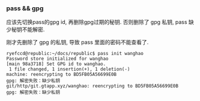 ### pass && gpg

应该先切换pass的gpg id, 再删除gpg过期的秘钥. 否则删除了 gpg 私钥, pass 缺少秘钥不能解密. 

刚才先删除了 gpg 的私钥, 导致 pass 里面的密码不能查看了.


```
ryefccd@republic:~/docs/republic$ pass init wanghao
Password store initialized for wanghao
[main 98a3718] Set GPG id to wanghao.
 1 file changed, 1 insertion(+), 1 deletion(-)
machine: reencrypting to BD5FB05A56699E0B
gpg: 解密失败：缺少私钥
git/http/git.gtapp.xyz/wanghao: reencrypting to BD5FB05A56699E0B
gpg: 解密失败：缺少私钥
```
